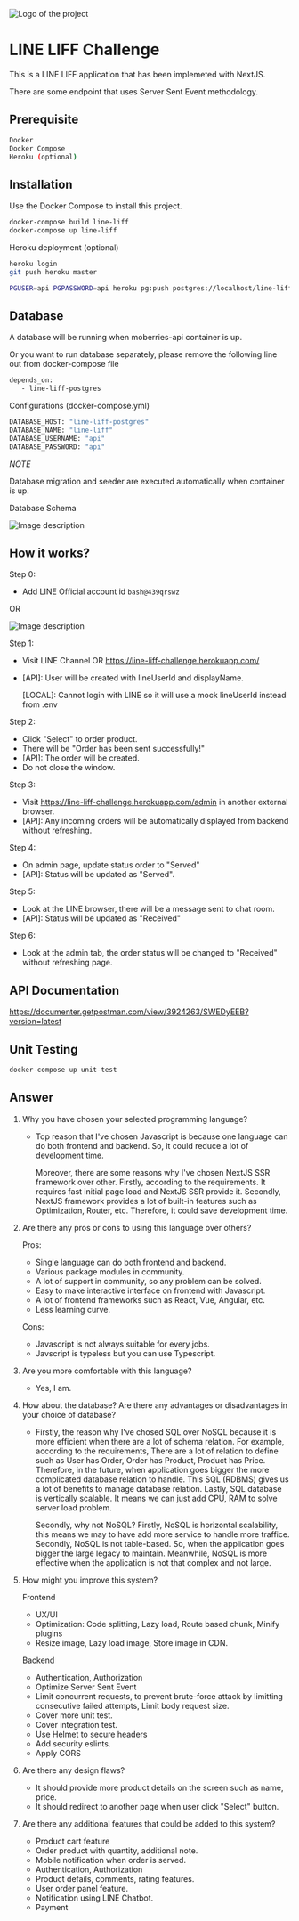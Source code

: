 ![Logo of the project](https://github.com/nattaponaie/line-liff/blob/master/public/static/line-logo.svg)
# LINE LIFF Challenge

This is a LINE LIFF application that has been implemeted with NextJS.

There are some endpoint that uses Server Sent Event methodology.


## Prerequisite

```bash
Docker
Docker Compose
Heroku (optional)
```

## Installation

Use the Docker Compose to install this project.

```bash
docker-compose build line-liff
docker-compose up line-liff
```

Heroku deployment (optional)

```bash
heroku login
git push heroku master

PGUSER=api PGPASSWORD=api heroku pg:push postgres://localhost/line-liff DATABASE_URL --app line-liff-challenge
```

## Database

A database will be running when moberries-api container is up.

Or you want to run database separately, please remove the following line out from docker-compose file
```bash
depends_on: 
   - line-liff-postgres
```

Configurations (docker-compose.yml)
```bash
DATABASE_HOST: "line-liff-postgres"
DATABASE_NAME: "line-liff"
DATABASE_USERNAME: "api"
DATABASE_PASSWORD: "api"
```

*NOTE*

Database migration and seeder are executed automatically when container is up.

Database Schema

![Image description](https://github.com/nattaponaie/line-liff/blob/master/database-schema.png)

## How it works?

Step 0:
- Add LINE Official account id ```bash@439qrswz```

OR

![Image description](https://github.com/nattaponaie/line-liff/blob/master/channel-qr-code.png)

Step 1:
- Visit LINE Channel OR https://line-liff-challenge.herokuapp.com/
- [API]: User will be created with lineUserId and displayName.

  [LOCAL]: Cannot login with LINE so it will use a mock lineUserId instead from .env

Step 2:
- Click "Select" to order product.
- There will be "Order has been sent successfully!"
- [API]: The order will be created.
- Do not close the window.

Step 3:
- Visit https://line-liff-challenge.herokuapp.com/admin in another external browser.
- [API]: Any incoming orders will be automatically displayed from backend without refreshing.

Step 4:
- On admin page, update status order to "Served"
- [API]: Status will be updated as "Served".

Step 5:
- Look at the LINE browser, there will be a message sent to chat room.
- [API]: Status will be updated as "Received"

Step 6:
- Look at the admin tab, the order status will be changed to "Received" without refreshing page.


## API Documentation

https://documenter.getpostman.com/view/3924263/SWEDyEEB?version=latest

## Unit Testing

```bash
docker-compose up unit-test
```

## Answer

1. Why you have chosen your selected programming language?
    - Top reason that I've chosen Javascript is because one language can do both frontend and backend. So, it could reduce a lot of development time.

      Moreover, there are some reasons why I've chosen NextJS SSR framework over other. Firstly, according to the requirements. It requires fast initial page load and NextJS SSR provide it. Secondly, NextJS framework provides a lot of built-in features such as Optimization, Router, etc. Therefore, it could save development time.



2. Are there any pros or cons to using this language over others?
  
   Pros:


     - Single language can do both frontend and backend.
     - Various package modules in community.
     - A lot of support in community, so any problem can be solved.
     - Easy to make interactive interface on frontend with Javascript.
     - A lot of frontend frameworks such as React, Vue, Angular, etc.
     - Less learning curve.

   Cons:


     - Javascript is not always suitable for every jobs.
     - Javscript is typeless but you can use Typescript.

3. Are you more comfortable with this language?
    - Yes, I am.

4. How about the database? Are there any advantages or disadvantages in your choice of database?
  
    - Firstly, the reason why I've chosed SQL over NoSQL because it is more efficient when there are a lot of schema relation. For example, according to the requirements, There are a lot of relation to define such as User has Order, Order has Product, Product has Price. Therefore, in the future, when application goes bigger the more complicated database relation to handle. This SQL (RDBMS) gives us a lot of benefits to manage database relation. Lastly, SQL database is vertically scalable. It means we can just add CPU, RAM to solve server load problem.

  
      Secondly, why not NoSQL? Firstly, NoSQL is horizontal scalability, this means we may to have add more service to handle more traffice. Secondly, NoSQL is not table-based. So, when the application goes bigger the large legacy to maintain. Meanwhile, NoSQL is more effective when the application is not that complex and not large.

5. How might you improve this system?
  
    Frontend
      - UX/UI
      - Optimization: Code splitting, Lazy load, Route based chunk, Minify plugins
      - Resize image, Lazy load image, Store image in CDN.

    
    Backend
      - Authentication, Authorization
      - Optimize Server Sent Event
      - Limit concurrent requests, to prevent brute-force attack by limitting consecutive failed attempts, Limit body request size.
      - Cover more unit test.
      - Cover integration test.
      - Use Helmet to secure headers
      - Add security eslints.
      - Apply CORS

6. Are there any design flaws? 
  
    - It should provide more product details on the screen such as name, price.
    - It should redirect to another page when user click "Select" button.

7. Are there any additional features that could be added to this system?
  
    - Product cart feature
    - Order product with quantity, additional note.
    - Mobile notification when order is served.
    - Authentication, Authorization
    - Product defails, comments, rating features.
    - User order panel feature.
    - Notification using LINE Chatbot.
    - Payment
